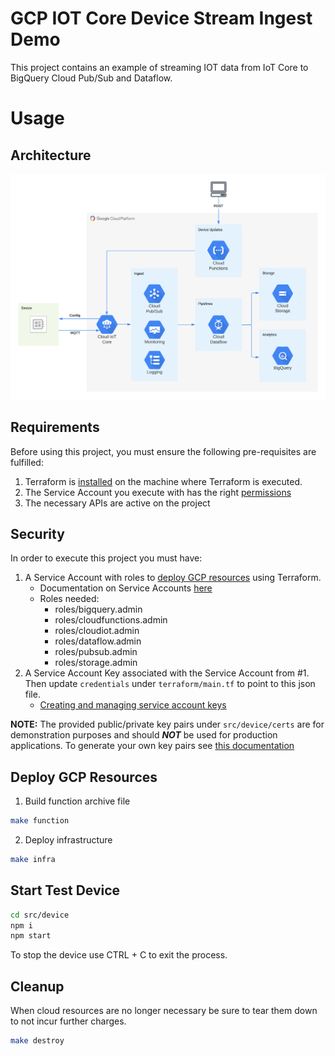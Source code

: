 # GCP IOT Core Device Stream Ingest Demo

This project contains an example of streaming IOT data from IoT Core to BigQuery Cloud Pub/Sub and Dataflow. 

# Usage

## Architecture

![](/resources/IOT_Core_Device_Stream_Ingest_Demo.png)

## Requirements

Before using this project, you must ensure the following pre-requisites are fulfilled: 

1. Terraform is [installed](#software-dependencies) on the machine where Terraform is executed.
2. The Service Account you execute with has the right [permissions](#security)
3. The necessary APIs are active on the project

## Security 

In order to execute this project you must have:

1. A Service Account with roles to [deploy GCP resources](#deploy-gcp-resources) using Terraform.
    - Documentation on Service Accounts [here](https://cloud.google.com/iam/docs/creating-managing-service-accounts)
    - Roles needed:
        - roles/bigquery.admin
        - roles/cloudfunctions.admin
        - roles/cloudiot.admin
        - roles/dataflow.admin
        - roles/pubsub.admin
        - roles/storage.admin
2. A Service Account Key associated with the Service Account from #1. Then update `credentials` under `terraform/main.tf` to point to this json file. 
    - [Creating and managing service account keys](https://cloud.google.com/iam/docs/creating-managing-service-account-keys)


**NOTE:** The provided public/private key pairs under `src/device/certs` are for demonstration purposes and should ***NOT*** be used for production applications. To generate your own key pairs see [this documentation](https://cloud.google.com/iot/docs/how-tos/credentials/keys)

## Deploy GCP Resources

1. Build function archive file

```bash
make function
```

2. Deploy infrastructure
```bash
make infra
```

## Start Test Device

```bash
cd src/device
npm i
npm start
```

To stop the device use CTRL + C to exit the process. 

## Cleanup

When cloud resources are no longer necessary be sure to tear them down to not incur further charges. 

```bash
make destroy
```
